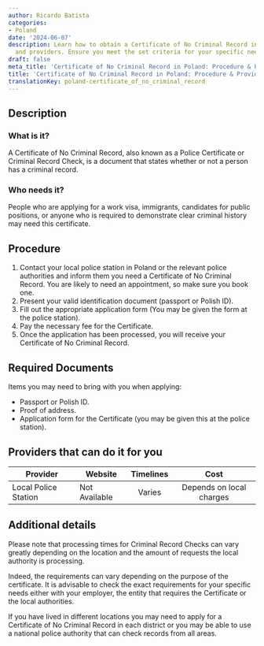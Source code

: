 ```yaml
---
author: Ricardo Batista
categories:
- Poland
date: '2024-06-07'
description: Learn how to obtain a Certificate of No Criminal Record in Poland, requirements,
  and providers. Ensure you meet the set criteria for your specific needs.
draft: false
meta_title: 'Certificate of No Criminal Record in Poland: Procedure & Providers'
title: 'Certificate of No Criminal Record in Poland: Procedure & Providers'
translationKey: poland-certificate_of_no_criminal_record
---
```



## Description
### What is it?
A Certificate of No Criminal Record, also known as a Police Certificate or Criminal Record Check, is a document that states whether or not a person has a criminal record.

### Who needs it?
People who are applying for a work visa, immigrants, candidates for public positions, or anyone who is required to demonstrate clear criminal history may need this certificate.

## Procedure
1. Contact your local police station in Poland or the relevant police authorities and inform them you need a Certificate of No Criminal Record. You are likely to need an appointment, so make sure you book one.
2. Present your valid identification document (passport or Polish ID).
3. Fill out the appropriate application form (You may be given the form at the police station).
4. Pay the necessary fee for the Certificate. 
5. Once the application has been processed, you will receive your Certificate of No Criminal Record.

## Required Documents
Items you may need to bring with you when applying:

- Passport or Polish ID.
- Proof of address.
- Application form for the Certificate (you may be given this at the police station).

## Providers that can do it for you

| Provider        |     Website     |     Timelines    |       Cost      |
| --------------- | --------------- |  :-------------: | :-------------: |
|Local Police Station| Not Available |Varies|Depends on local charges|

## Additional details
Please note that processing times for Criminal Record Checks can vary greatly depending on the location and the amount of requests the local authority is processing.

Indeed, the requirements can vary depending on the purpose of the certificate. It is advisable to check the exact requirements for your specific needs either with your employer, the entity that requires the Certificate or the local authorities. 

If you have lived in different locations you may need to apply for a Certificate of No Criminal Record in each district or you may be able to use a national police authority that can check records from all areas.